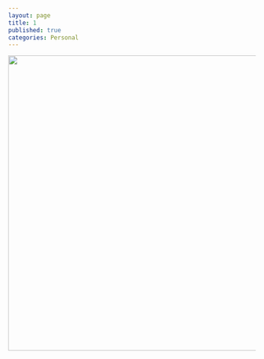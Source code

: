 ```yaml
---
layout: page
title: 1
published: true
categories: Personal
---
```


<img src="/images/gallery/1.png" width="600">
